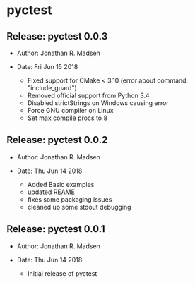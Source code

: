 # pyctest

Release: pyctest 0.0.3
----------------------

- Author: Jonathan R. Madsen
- Date: Fri Jun 15 2018

  - Fixed support for CMake < 3.10 (error about command: "include_guard")
  - Removed official support from Python 3.4
  - Disabled strictStrings on Windows causing error
  - Force GNU compiler on Linux
  - Set max compile procs to 8

Release: pyctest 0.0.2
----------------------

- Author: Jonathan R. Madsen
- Date: Thu Jun 14 2018

  - Added Basic examples
  - updated REAME
  - fixes some packaging issues
  - cleaned up some stdout debugging

Release: pyctest 0.0.1
----------------------

- Author: Jonathan R. Madsen
- Date: Thu Jun 14 2018

  - Initial release of pyctest
